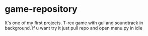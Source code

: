# game-repository
 It's one of my first projects. T-rex game with gui and soundtrack in background.
 if u want try it just pull repo and open menu.py in idle
